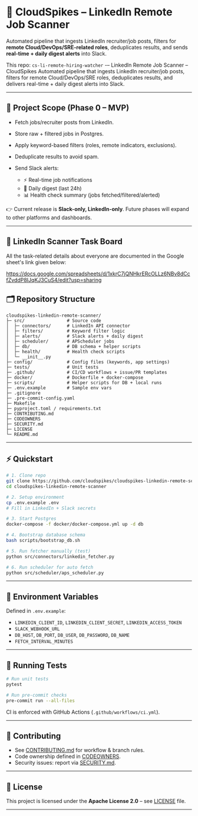 # 📌 CloudSpikes – LinkedIn Remote Job Scanner

Automated pipeline that ingests LinkedIn recruiter/job posts, filters for **remote Cloud/DevOps/SRE-related roles**, deduplicates results, and sends **real-time + daily digest alerts** into Slack.

This repo: `cs-li-remote-hiring-watcher` -– LinkedIn Remote Job Scanner – CloudSpikes Automated pipeline that ingests LinkedIn recruiter/job posts, filters for remote Cloud/DevOps/SRE roles, deduplicates results, and delivers real-time + daily digest alerts into Slack.

---

## 🎯 Project Scope (Phase 0 – MVP)

* Fetch jobs/recruiter posts from LinkedIn.
* Store raw + filtered jobs in Postgres.
* Apply keyword-based filters (roles, remote indicators, exclusions).
* Deduplicate results to avoid spam.
* Send Slack alerts:

  * ⚡ Real-time job notifications
  * 📩 Daily digest (last 24h)
  * 📊 Health check summary (jobs fetched/filtered/alerted)

👉 Current release is **Slack-only, LinkedIn-only**. Future phases will expand to other platforms and dashboards.

---

## 🚀 LinkedIn Scanner Task Board

All the task-related details about everyone are documented in the Google sheet's link given below:

https://docs.google.com/spreadsheets/d/1xkrC7jQNHkrERcOLLz6NBv8dCcfZvddP8IJqKJ3CuS4/edit?usp=sharing


## 🗂️ Repository Structure

```
cloudspikes-linkedin-remote-scanner/
├─ src/                # Source code
│  ├─ connectors/      # LinkedIn API connector
│  ├─ filters/         # Keyword filter logic
│  ├─ alerts/          # Slack alerts + daily digest
│  ├─ scheduler/       # APScheduler jobs
│  ├─ db/              # DB schema + helper scripts
│  ├─ health/          # Health check scripts
│  └─ __init__.py
├─ config/             # Config files (keywords, app settings)
├─ tests/              # Unit tests
├─ .github/            # CI/CD workflows + issue/PR templates
├─ docker/             # Dockerfile + docker-compose
├─ scripts/            # Helper scripts for DB + local runs
├─ .env.example        # Sample env vars
├─ .gitignore
├─ .pre-commit-config.yaml
├─ Makefile
├─ pyproject.toml / requirements.txt
├─ CONTRIBUTING.md
├─ CODEOWNERS
├─ SECURITY.md
├─ LICENSE
└─ README.md
```

---

## ⚡ Quickstart

```bash
# 1. Clone repo
git clone https://github.com/cloudspikes/cloudspikes-linkedin-remote-scanner.git
cd cloudspikes-linkedin-remote-scanner

# 2. Setup environment
cp .env.example .env
# Fill in LinkedIn + Slack secrets

# 3. Start Postgres
docker-compose -f docker/docker-compose.yml up -d db

# 4. Bootstrap database schema
bash scripts/bootstrap_db.sh

# 5. Run fetcher manually (test)
python src/connectors/linkedin_fetcher.py

# 6. Run scheduler for auto fetch
python src/scheduler/aps_scheduler.py
```

---

## 🔑 Environment Variables

Defined in `.env.example`:

* `LINKEDIN_CLIENT_ID`, `LINKEDIN_CLIENT_SECRET`, `LINKEDIN_ACCESS_TOKEN`
* `SLACK_WEBHOOK_URL`
* `DB_HOST`, `DB_PORT`, `DB_USER`, `DB_PASSWORD`, `DB_NAME`
* `FETCH_INTERVAL_MINUTES`

---

## 🧪 Running Tests

```bash
# Run unit tests
pytest

# Run pre-commit checks
pre-commit run --all-files
```

CI is enforced with GitHub Actions (`.github/workflows/ci.yml`).

---

## 🤝 Contributing

* See [CONTRIBUTING.md](CONTRIBUTING.md) for workflow & branch rules.
* Code ownership defined in [CODEOWNERS](CODEOWNERS).
* Security issues: report via [SECURITY.md](SECURITY.md).

---

## 📌 License

This project is licensed under the **Apache License 2.0** – see [LICENSE](LICENSE) file.

---
